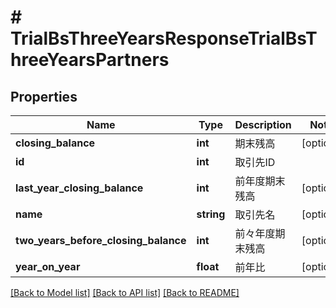 # # TrialBsThreeYearsResponseTrialBsThreeYearsPartners

## Properties

Name | Type | Description | Notes
------------ | ------------- | ------------- | -------------
**closing_balance** | **int** | 期末残高 | [optional] 
**id** | **int** | 取引先ID | 
**last_year_closing_balance** | **int** | 前年度期末残高 | [optional] 
**name** | **string** | 取引先名 | [optional] 
**two_years_before_closing_balance** | **int** | 前々年度期末残高 | [optional] 
**year_on_year** | **float** | 前年比 | [optional] 

[[Back to Model list]](../../README.md#documentation-for-models) [[Back to API list]](../../README.md#documentation-for-api-endpoints) [[Back to README]](../../README.md)


